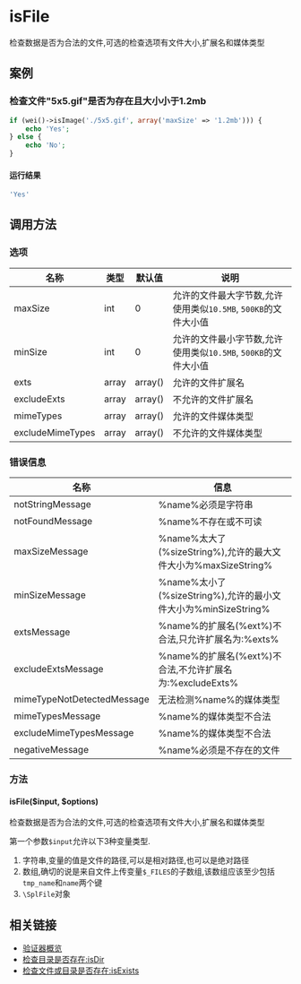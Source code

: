 isFile
======

检查数据是否为合法的文件,可选的检查选项有文件大小,扩展名和媒体类型

案例
----

### 检查文件"5x5.gif"是否为存在且大小小于1.2mb

```php
if (wei()->isImage('./5x5.gif', array('maxSize' => '1.2mb'))) {
    echo 'Yes';
} else {
    echo 'No';
}
```

#### 运行结果

```php
'Yes'
```

调用方法
--------

### 选项

名称             | 类型       | 默认值    |  说明
-----------------|------------|-----------|-------
maxSize          | int        | 0         | 允许的文件最大字节数,允许使用类似`10.5MB`, `500KB`的文件大小值
minSize          | int        | 0         | 允许的文件最小字节数,允许使用类似`10.5MB`, `500KB`的文件大小值
exts             | array      | array()   | 允许的文件扩展名
excludeExts      | array      | array()   | 不允许的文件扩展名
mimeTypes        | array      | array()   | 允许的文件媒体类型
excludeMimeTypes | array      | array()   | 不允许的文件媒体类型

### 错误信息

名称                       | 信息
---------------------------|------
notStringMessage           | %name%必须是字符串
notFoundMessage            | %name%不存在或不可读
maxSizeMessage             | %name%太大了(%sizeString%),允许的最大文件大小为%maxSizeString%
minSizeMessage             | %name%太小了(%sizeString%),允许的最小文件大小为%minSizeString%
extsMessage                | %name%的扩展名(%ext%)不合法,只允许扩展名为:%exts%
excludeExtsMessage         | %name%的扩展名(%ext%)不合法,不允许扩展名为:%excludeExts%
mimeTypeNotDetectedMessage | 无法检测%name%的媒体类型
mimeTypesMessage           | %name%的媒体类型不合法
excludeMimeTypesMessage    | %name%的媒体类型不合法
negativeMessage            | %name%必须是不存在的文件

### 方法

#### isFile($input, $options)
检查数据是否为合法的文件,可选的检查选项有文件大小,扩展名和媒体类型

第一个参数`$input`允许以下3种变量类型.

1. 字符串,变量的值是文件的路径,可以是相对路径,也可以是绝对路径
2. 数组,确切的说是来自文件上传变量`$_FILES`的子数组,该数组应该至少包括`tmp_name`和`name`两个键
3. `\SplFile`对象

相关链接
--------

* [验证器概览](../book/validators.md)
* [检查目录是否存在:isDir](isDir.md)
* [检查文件或目录是否存在:isExists](isExists.md)